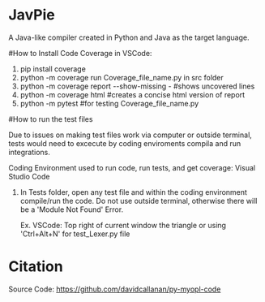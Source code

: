 # JavPie
A Java-like compiler created in Python and Java as the target language.

#How to Install Code Coverage in VSCode:
1. pip install coverage
2. python -m coverage run Coverage_file_name.py in src folder
3. python -m coverage report --show-missing - #shows uncovered lines
4. python -m coverage html #creates a concise html version of report
5. python -m pytest #for testing Coverage_file_name.py



#How to run the test files

Due to issues on making test files work via computer or outside terminal, tests would need to excecute by coding enviroments compila and run integrations.

Coding Environment used to run code, run tests, and get coverage: Visual Studio Code

1. In Tests folder, open any test file and within the coding environment compile/run the code. Do not use outside terminal,
    otherwise there will be a 'Module Not Found' Error.
 
    Ex. VSCode: Top right of current window the triangle or using 'Ctrl+Alt+N' for test_Lexer.py file

# Citation
Source Code:
https://github.com/davidcallanan/py-myopl-code